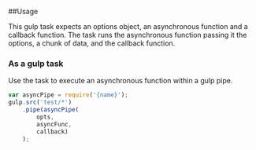 ##Usage 

This gulp task expects an options object, an asynchronous function and a callback function. The task runs the asynchronous function passing it the options, a chunk of data, and the callback function.

### As a gulp task

Use the task to execute an asynchronous function within a gulp pipe.

```js
var asyncPipe = require('{name}');
gulp.src('test/*')
    .pipe(asyncPipe(
        opts,
        asyncFunc,
        callback)
    );
```
